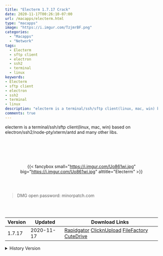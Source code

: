 ```yaml
---
title: "Electerm 1.7.17 Crack"
date: 2020-11-17T00:26:10-07:00
url: /macapps/electerm.html
type: "macapps"
image: "https://i.imgur.com/TzjmrBF.png"
categories:
  - "Macapps"
  - "Network"
tags:
  - Electerm
  - sftp client
  - electron
  - ssh2
  - terminal
  - linux
keywords:
- Electerm
- sftp client
- electron
- ssh2
- terminal
- linux
description: "electerm is a terminal/ssh/sftp client(linux, mac, win) based on electron/ssh2/node-pty/xterm/antd and many other libs"
comments: true
---
```


electerm is a terminal/ssh/sftp client(linux, mac, win) based on electron/ssh2/node-pty/xterm/antd and many other libs.

<br/>
<br/>
<script async src="https://pagead2.googlesyndication.com/pagead/js/adsbygoogle.js"></script>
<ins class="adsbygoogle"
     style="display:block; text-align:center;"
     data-ad-layout="in-article"
     data-ad-format="fluid"
     data-ad-client="ca-pub-8746275014476192"
     data-ad-slot="5144997159"></ins>
<script>
     (adsbygoogle = window.adsbygoogle || []).push({});
</script>
<br/>
<br/>


<center>

{{< fancybox small="https://i.imgur.com/Uo861wi.jpg" big="https://i.imgur.com/Uo861wi.jpg" alttitle="Electerm" >}}

</center>

<br/>
<br/>


> DMG open password: minorpatch.com

<br/>

<br/>
<div id="history_version" class="history_version">

| Version | Updated | Download Links |
| ---- | ---- | ---- |
| 1.7.17 | 2020-11-17 | [Rapidgator](https://ouo.io/ImPa6so)   [ClicknUpload](https://ouo.io/f0w7jJ)   [FileFactory](https://ouo.io/0dHB9m)   [CuteDrive](https://ouo.io/m2pgAaH) |
<details>
<summary>History Version</summary>

| Version | Updated | Download Links |
| ---- | ---- | ---- |
| 1.5.13 | 2020-10-27 | [Rapidgator](https://ouo.io/5K74pnE)   [ClicknUpload](https://ouo.io/mNdK4j)   [FileFactory](https://ouo.io/7K8Rq)   [CuteDrive](https://ouo.io/lrBD57) |
| 1.5.7 | 2020-10-02 | [UsersCloud](https://ouo.io/zNsgty)   [ClicknUpload](https://ouo.io/CuByPrf)   [FileFactory](https://ouo.io/OYXaMY)   [CuteDrive](https://ouo.io/6nY76h) |
| 1.5.4 | 2020-09-28 | [UsersCloud](https://ouo.io/N6Ewdsb)   [ClicknUpload](https://ouo.io/pqVi37C)   [FileFactory](https://ouo.io/HTgvTS)   [CuteDrive](https://ouo.io/IJe4el) |
| 1.5.0 | 2020-09-27 | [UsersCloud](https://ouo.io/ckQCnG)   [ClicknUpload](https://ouo.io/pyBsqox)   [FileFactory](https://ouo.io/XHtulX)   [CuteDrive](https://ouo.io/QzsxhG) |
| 1.4.4 | 2020-08-18 | [UsersCloud](https://ouo.io/9sgfOx)   [ClicknUpload](https://ouo.io/9sgfOx)   [FileFactory](https://ouo.io/BNtUHJ)   [CuteDrive](https://ouo.io/OMotYj) |
| 1.3.55.494 | 2020-08-05 | [UsersCloud](https://ouo.io/45RCf6)   [ClicknUpload](https://ouo.io/rDqZ7p)   [FileFactory](https://ouo.io/SDkRrhl)   [CuteDrive](https://ouo.io/12HFdW) |
| 1.3.54 | 2020-07-14 | [UsersCloud](https://ouo.io/naXlFc)   [ClicknUpload](https://ouo.io/naXlFc)   [FileFactory](https://ouo.io/n5ZQDe)   [CuteDrive](https://ouo.io/0JSSfF) |
| 1.3.49 | 2020-07-05 | [UsersCloud](https://ouo.io/gvRJeI)   [ClicknUpload](https://ouo.io/18pNsX)   [FileFactory](https://ouo.io/T4tBW5)   [CuteDrive](https://ouo.io/wLbThY) |
| 1.3.46 | 2020-07-04 | [UsersCloud](https://ouo.io/FM3ewf)   [ClicknUpload](https://ouo.io/CcTCdv)   [FileFactory](https://ouo.io/IBb8JV)   [CuteDrive](https://ouo.io/CfEYu3N) |
| 1.3.42 | 2020-06-22 | [UsersCloud](https://ouo.io/zMIOfp)   [ClicknUpload](https://ouo.io/Ga0UXT)   [FileFactory](https://ouo.io/k2HP4b)   [CuteDrive](https://ouo.io/OMGs5x) |
| 1.3.34 | 2020-05-26 | [UsersCloud](https://ouo.io/VGPmyK)   [ClicknUpload](https://ouo.io/GOT3oQq)   [FileFactory](https://ouo.io/cXY793)   [CuteDrive](https://ouo.io/yHwoBs) |
</details>

</div>
